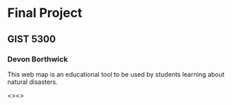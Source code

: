 # Final Project
## GIST 5300
### Devon Borthwick
This web map is an educational tool to be used by students learning about natural disasters. 

<><>
